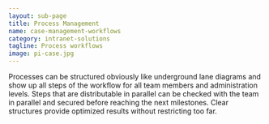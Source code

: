```yaml
---
layout: sub-page
title: Process Management
name: case-management-workflows
category: intranet-solutions
tagline: Process workflows
image: pi-case.jpg
---
```


Processes can be structured obviously like underground lane diagrams and show up all steps of the workflow for all team members and administration levels. Steps that are distributable in parallel can be checked with the team in parallel and secured before reaching the next milestones. Clear structures provide optimized results without restricting too far.
